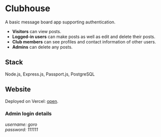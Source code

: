 # Clubhouse

A basic message board app supporting authentication.

-   **Visitors** can view posts.
-   **Logged-in users** can make posts as well as edit and delete their posts.
-   **Club members** can see profiles and contact information of other users.
-   **Admins** can delete any posts.

## Stack

Node.js, Express.js, Passport.js, PostgreSQL

## Website

Deployed on Vercel: <a href="https://clubhouse-omega.vercel.app/" target="_blank">open</a>.

### Admin login details

_username: goro_  
_password: 111111_
